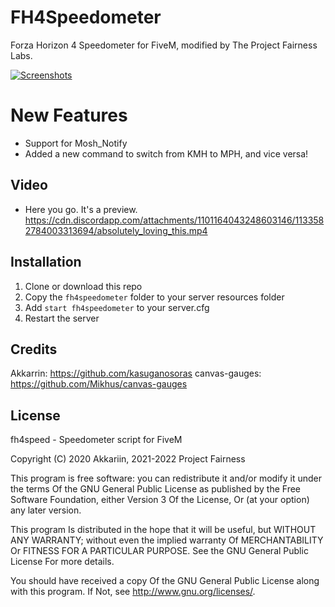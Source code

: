 # FH4Speedometer
Forza Horizon 4 Speedometer for FiveM, modified by The Project Fairness Labs.

[![Screenshots](https://i.imgur.com/Z0DuOkV.png)](https://www.youtube.com/watch?v=e5qshXzDFPA)

# New Features
- Support for Mosh_Notify
- Added a new command to switch from KMH to MPH, and vice versa!

## Video
- Here you go. It's a preview. https://cdn.discordapp.com/attachments/1101164043248603146/1133582784003313694/absolutely_loving_this.mp4

## Installation
1. Clone or download this repo
2. Copy the `fh4speedometer` folder to your server resources folder
3. Add `start fh4speedometer` to your server.cfg
4. Restart the server

## Credits
Akkarrin: https://github.com/kasuganosoras
canvas-gauges: https://github.com/Mikhus/canvas-gauges

## License
fh4speed - Speedometer script for FiveM

Copyright (C) 2020 Akkariin, 2021-2022 Project Fairness

This program is free software: you can redistribute it and/or modify it under the terms Of the GNU General Public License as published by the Free Software Foundation, either Version 3 Of the License, Or (at your option) any later version.

This program Is distributed in the hope that it will be useful, but WITHOUT ANY WARRANTY; without even the implied warranty Of MERCHANTABILITY Or FITNESS FOR A PARTICULAR PURPOSE. See the GNU General Public License For more details.

You should have received a copy Of the GNU General Public License along with this program. If Not, see http://www.gnu.org/licenses/.
